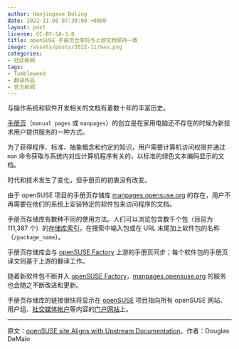 ```yaml
---
author: Hanjingxue Boling
date: 2022-11-08 07:30:00 +0800
layout: post
license: CC-BY-SA-3.0
title: openSUSE 手册页仓库将与上游文档保持一致
image: /assets/posts/2022-11/man.png
categories:
- 社区新闻
tags:
- Tumbleweed
- 翻译作品
- 官方新闻
---
```


与操作系统和软件开发相关的文档有着数十年的丰富历史。

[手册页](https://en.opensuse.org/SDB:Manual_pages)（`manual pages` 或 `manpages`）的创立是在家用电脑还不存在的时候为新技术用户提供服务的一种方式。

为了获得程序、标准、抽象概念和约定的知识，用户需要计算机访问权限并通过 `man` 命令获取与系统内对应计算机程序有关的，以标准的绿色文本编码显示的文档。

时代和技术发生了变化，但手册页的初衷没有改变。

由于 openSUSE 项目的手册页存储库 [manpages.opensuse.org](https://manpages.opensuse.org/) 的存在，用户不再需要在他们的系统上安装特定的软件包来访问程序的文档。

手册页存储库有数种不同的使用方法。人们可以浏览包含数千个包（目前为 111,387 个）的[存储库索引](https://manpages.opensuse.org/openSUSE%20Tumbleweed/index.html)，在搜索中输入包或在 URL 末尾加上软件包的名称（`/package_name`）。

手册页存储库会与 [openSUSE Factory](https://en.opensuse.org/Portal:Factory) 上游的手册页同步；每个软件包的手册页译文则基于上游的翻译工作。

随着新软件包不断并入 [openSUSE Factory](https://en.opensuse.org/Portal:Factory)，[manpages.opensuse.org](https://manpages.opensuse.org/) 的服务也会随之不断改进和更新。

手册页存储库的链接很快将显示在 [openSUSE](https://get.opensuse.org/) 项目指向所有 openSUSE 网站、用户组、[社交媒体帐户](https://en.opensuse.org/openSUSE:Communication_channels#Social_networks)等内容的[门户网站](https://github.com/openSUSE/universe-o-o/)上。

------

原文：[openSUSE site Aligns with Upstream Documentation](https://news.opensuse.org/2022/11/08/os-site-aligns-w-upstream-documentation/)，作者：Douglas DeMaio